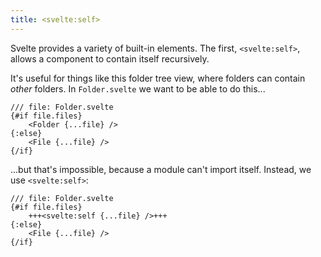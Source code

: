 ```yaml
---
title: <svelte:self>
---
```


Svelte provides a variety of built-in elements. The first, `<svelte:self>`, allows a component to contain itself recursively.

It's useful for things like this folder tree view, where folders can contain _other_ folders. In `Folder.svelte` we want to be able to do this...

```svelte
/// file: Folder.svelte
{#if file.files}
	<Folder {...file} />
{:else}
	<File {...file} />
{/if}
```

...but that's impossible, because a module can't import itself. Instead, we use `<svelte:self>`:

```svelte
/// file: Folder.svelte
{#if file.files}
	+++<svelte:self {...file} />+++
{:else}
	<File {...file} />
{/if}
```
